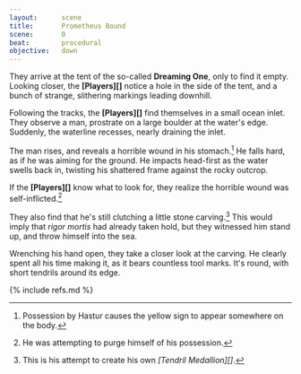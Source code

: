 ```yaml
---
layout:      scene
title:       Prometheus Bound
scene:       0
beat:        procedural
objective:   down
---
```



They arrive at the tent of the so-called **Dreaming One**, only to find it empty.
Looking closer, the **[Players][]** notice a hole in the side of the tent,
and a bunch of strange, slithering markings leading downhill.

Following the tracks, the **[Players][]** find themselves in a small ocean inlet. 
They observe a man, prostrate on a large boulder at the water's edge.
Suddenly, the waterline recesses, nearly draining the inlet.

The man rises, and reveals a horrible wound in his stomach.[^0]
He falls hard, as if he was aiming for the ground.
He impacts head-first as the water swells back in,
twisting his shattered frame against the rocky outcrop.

If the **[Players][]** know what to look for,
they realize the horrible wound was self-inflicted.[^1]

[#]: # (determine cause => FORENSICS > 2)

They also find that he's still clutching a little stone carving.[^2]
This would imply that *rigor mortis* had already taken hold,
but they witnessed him stand up, and throw himself into the sea.

Wrenching his hand open, they take a closer look at the carving.
He clearly spent all his time making it, as it bears countless tool marks.
It's round, with short tendrils around its edge.


[^0]: Possession by Hastur causes the yellow sign to appear somewhere on the body.
[^1]: He was attempting to purge himself of his possession.
[^2]: This is his attempt to create his own *[Tendril Medallion][]*.


{% include refs.md %}















